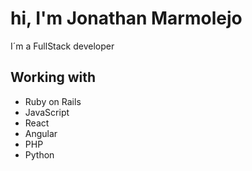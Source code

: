 # hi, I'm Jonathan Marmolejo

I´m a FullStack developer 

## Working with
 
* Ruby on Rails
* JavaScript
* React
* Angular
* PHP
* Python
